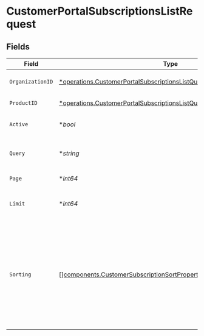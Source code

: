 # CustomerPortalSubscriptionsListRequest


## Fields

| Field                                                                                                                                                                   | Type                                                                                                                                                                    | Required                                                                                                                                                                | Description                                                                                                                                                             |
| ----------------------------------------------------------------------------------------------------------------------------------------------------------------------- | ----------------------------------------------------------------------------------------------------------------------------------------------------------------------- | ----------------------------------------------------------------------------------------------------------------------------------------------------------------------- | ----------------------------------------------------------------------------------------------------------------------------------------------------------------------- |
| `OrganizationID`                                                                                                                                                        | [*operations.CustomerPortalSubscriptionsListQueryParamOrganizationIDFilter](../../models/operations/customerportalsubscriptionslistqueryparamorganizationidfilter.md)   | :heavy_minus_sign:                                                                                                                                                      | Filter by organization ID.                                                                                                                                              |
| `ProductID`                                                                                                                                                             | [*operations.CustomerPortalSubscriptionsListQueryParamProductIDFilter](../../models/operations/customerportalsubscriptionslistqueryparamproductidfilter.md)             | :heavy_minus_sign:                                                                                                                                                      | Filter by product ID.                                                                                                                                                   |
| `Active`                                                                                                                                                                | **bool*                                                                                                                                                                 | :heavy_minus_sign:                                                                                                                                                      | Filter by active or cancelled subscription.                                                                                                                             |
| `Query`                                                                                                                                                                 | **string*                                                                                                                                                               | :heavy_minus_sign:                                                                                                                                                      | Search by product or organization name.                                                                                                                                 |
| `Page`                                                                                                                                                                  | **int64*                                                                                                                                                                | :heavy_minus_sign:                                                                                                                                                      | Page number, defaults to 1.                                                                                                                                             |
| `Limit`                                                                                                                                                                 | **int64*                                                                                                                                                                | :heavy_minus_sign:                                                                                                                                                      | Size of a page, defaults to 10. Maximum is 100.                                                                                                                         |
| `Sorting`                                                                                                                                                               | [][components.CustomerSubscriptionSortProperty](../../models/components/customersubscriptionsortproperty.md)                                                            | :heavy_minus_sign:                                                                                                                                                      | Sorting criterion. Several criteria can be used simultaneously and will be applied in order. Add a minus sign `-` before the criteria name to sort by descending order. |